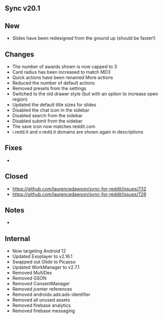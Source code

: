 Sync v20.1
-----

## New

- Slides have been redesigned from the ground up (should be faster!)

## Changes

- The number of awards shown is now capped to 3
- Card radius has been increased to match MD3
- Quick actions have been renamed More actions
- Reduced the number of default actions
- Removed presets from the settings
- Switched to the old drawer style (but with an option to increase open region)
- Updated the default title sizes for slides
- Disabled the chat icon in the sidebar
- Disabled search from the sidebar
- Disabled submit from the sidebar
- The save icon now matches reddit.com
- i.redd.it and v.redd.it domains are shown again in descriptions

## Fixes

- 

## Closed

- https://github.com/laurencedawson/sync-for-reddit/issues/732
- https://github.com/laurencedawson/sync-for-reddit/issues/729

## Notes

- 

## Internal

- Now targeting Android 12
- Updated Exoplayer to v2.16.1
- Swapped out Glide to Picasso	
- Updated WorkManager to v2.7.1
- Removed MultiDex
- Removed GSON
- Removed ConsentManager
- Removed jcenter references
- Removed androidx.ads:ads-identifier
- Removed all unused assets
- Removed firebase analytics
- Removed firebase messaging